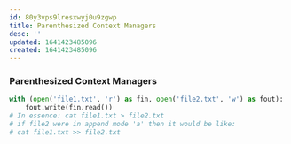 ```yaml
---
id: 80y3vps9lresxwyj0u9zgwp
title: Parenthesized Context Managers
desc: ''
updated: 1641423485096
created: 1641423485096
---
```



### Parenthesized Context Managers

```python
with (open('file1.txt', 'r') as fin, open('file2.txt', 'w') as fout):
	fout.write(fin.read()) 
# In essence: cat file1.txt > file2.txt 
# if file2 were in append mode 'a' then it would be like: 
# cat file1.txt >> file2.txt
```
